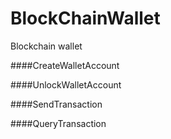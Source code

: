 # BlockChainWallet
Blockchain wallet 

####CreateWalletAccount

####UnlockWalletAccount

####SendTransaction

####QueryTransaction
